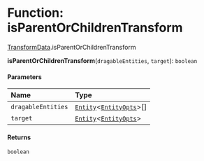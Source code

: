 # Function: isParentOrChildrenTransform

[TransformData](/auto-docs/fixed-layout-editor/modules/TransformData.md).isParentOrChildrenTransform

**isParentOrChildrenTransform**(`dragableEntities`, `target`): `boolean`

#### Parameters

| Name | Type |
| :------ | :------ |
| `dragableEntities` | [`Entity`](/auto-docs/fixed-layout-editor/classes/Entity-1.md)<[`EntityOpts`](/auto-docs/fixed-layout-editor/interfaces/EntityOpts.md)>\[] |
| `target` | [`Entity`](/auto-docs/fixed-layout-editor/classes/Entity-1.md)<[`EntityOpts`](/auto-docs/fixed-layout-editor/interfaces/EntityOpts.md)> |

#### Returns

`boolean`
